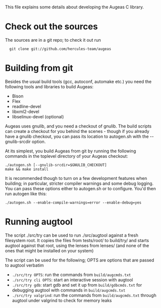 This file explains some details about developing the Augeas C library.

# Check out the sources

The sources are in a git repo; to check it out run

```
  git clone git://github.com/hercules-team/augeas
```

# Building from git

Besides the usual build tools (gcc, autoconf, automake etc.) you need the
following tools and libraries to build Augeas:

* Bison
* Flex
* readline-devel
* libxml2-devel
* libselinux-devel (optional)

Augeas uses gnulib, and you need a checkout of gnulib. The build scripts
can create a checkout for you behind the scenes - though if you already
have a gnulib checkout, you can pass its location to autogen.sh with the
--gnulib-srcdir option.

At its simplest, you build Augeas from git by running the following
commands in the toplevel directory of your Augeas checkout:

    ./autogen.sh [--gnulib-srcdir=$GNULIB_CHECKOUT]
    make && make install

It is recommended though to turn on a few development features when
building; in particular, stricter compiler warnings and some debug
logging. You can pass these options either to autogen.sh or to
configure. You'd then run autogen like this:

    ./autogen.sh --enable-compile-warnings=error --enable-debug=yes

# Running augtool

The script ./src/try can be used to run ./src/augtool against a fresh
filesystem root. It copies the files from tests/root/ to build/try/ and
starts augtool against that root, using the lenses from lenses/ (and none
of the ones that might be installed on your system)

The script can be used for the following; OPTS are options that are passed
to augtool verbatim

* `./src/try OPTS`: run the commands from `build/augcmds.txt`
* `./src/try cli OPTS`: start an interactive session with augtool
* `./src/try gdb`: start gdb and set it up from `build/gdbcmds.txt` for
  debugging augtool with commands in `build/augcmds.txt`
* `./src/try valgrind`: run the commands from `build/augcmds.txt` through
  augtool under valgrind to check for memory leaks
